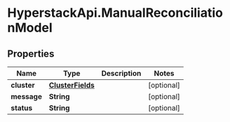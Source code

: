 # HyperstackApi.ManualReconciliationModel

## Properties

Name | Type | Description | Notes
------------ | ------------- | ------------- | -------------
**cluster** | [**ClusterFields**](ClusterFields.md) |  | [optional] 
**message** | **String** |  | [optional] 
**status** | **String** |  | [optional] 


